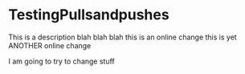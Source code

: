 # TestingPullsandpushes
This is a description
blah blah blah this is an online change
this is yet ANOTHER online change

I am going to try to change stuff
